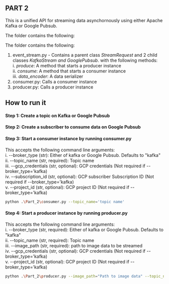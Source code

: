 ## PART 2

This is a unified API for streaming data asynchornously using either Apache Kafka or Google Pubsub.  

The folder contains the following:

The folder contains the following:  
1. event_stream.py - Contains a parent class *StreamRequest* and 2 child classes *KafkaStream and GooglePubsub*. with the following methods:  
    i. *produce*: A method that starts a producer instance  
    ii. *consume*: A method that starts a consumer instance  
    iii. *data_encoder*: A data serializer  
3. consumer.py: Calls a consumer instance
4. producer.py: Calls a producer instance 

## How to run it  
#### Step 1: Create a topic on Kafka or Google Pubsub  
#### Step 2: Create a subscriber to consume data on Google Pubsub

#### Step 3: Start a consumer instance by running consumer.py  
This accepts the following command line arguments:  
i. --broker_type (str): Either of kafka or Google Pubsub. Defaults to "kafka"  
ii. --topic_name (str, required): Topic name  
iii. --gcp_credentials (str, optional): GCP credentials (Not required if --broker_type='kafka)  
iv. --subscription_id (str, optional): GCP subscriber Subscription ID (Not required if --broker_type='kafka)  
v. --project_id (str, optional): GCP project ID (Not required if --broker_type='kafka)

```bash
python .\Part_2\consumer.py --topic_name='topic name'
```

#### Step 4: Start a producer instance by running producer.py  
This accepts the following command line arguments:  
i. --broker_type (str, required): Either of kafka or Google Pubsub. Defaults to "kafka"  
ii. --topic_name (str, required): Topic name   
iii. --image_path (str, required): path to image data to be streamed  
iv. --gcp_credentials (str, optional): GCP credentials (Not required if --broker_type='kafka)  
v. --project_id (str, optional): GCP project ID (Not required if --broker_type='kafka)

```bash
python .\Part_2\producer.py --image_path="Path to image data" --topic_name='Topic name'
```

